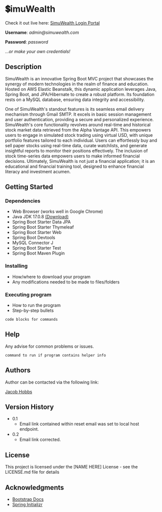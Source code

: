 # 💲imuWealth

Check it out live here: [SimuWealth Login Portal](https://bit.ly/SimuWealth)

**Username**: _admin@simuwealth.com_ 

**Password**: _password_

_...or make your own credentials!_

## Description

SimuWealth is an innovative Spring Boot MVC project that showcases the synergy of modern technologies in the realm of finance and education. Hosted on AWS Elastic Beanstalk, this dynamic application leverages Java, Spring Boot, and JPA/Hibernate to create a robust platform. Its foundation rests on a MySQL database, ensuring data integrity and accessibility.

One of SimuWealth's standout features is its seamless email delivery mechanism through Gmail SMTP. It excels in basic session management and user authentication, providing a secure and personalized experience. SimuWealth's core functionality revolves around real-time and historical stock market data retrieved from the Alpha Vantage API. This empowers users to engage in simulated stock trading using virtual USD, with unique portfolio features tailored to each individual. Users can effortlessly buy and sell paper stocks using real-time data, curate watchlists, and generate insightful reports to monitor their positions effectively. The inclusion of stock time-series data empowers users to make informed financial decisions. Ultimately, SimuWealth is not just a financial application; it is an educational and financial training tool, designed to enhance financial literacy and investment acumen.

## Getting Started

### Dependencies

* Web Browser (works well in Google Chrome)
* Java JDK 17.0.8 [(Download)](https://www.oracle.com/java/technologies/javase/jdk17-archive-downloads.html)
* Spring Boot Starter Data JPA
* Spring Boot Starter Thymeleaf
* Spring Boot Starter Web
* Spring Boot Devtools
* MySQL Connector J
* Spring Boot Starter Test
* Spring Boot Maven Plugin

### Installing

* How/where to download your program
* Any modifications needed to be made to files/folders

### Executing program

* How to run the program
* Step-by-step bullets
```
code blocks for commands
```

## Help

Any advise for common problems or issues.
```
command to run if program contains helper info
```

## Authors

Author can be contacted via the following link:

[Jacob Hobbs](https://www.linkedin.com/in/jacobrayhobbs/)

## Version History

* 0.1
    * Email link contained within reset email was set to local host endpoint. 
* 0.2
    * Email link corrected. 

## License

This project is licensed under the [NAME HERE] License - see the LICENSE.md file for details

## Acknowledgments

* [Bootstrap Docs](https://getbootstrap.com/docs/5.0/getting-started/introduction/)
* [Spring Initializr](https://start.spring.io/)
